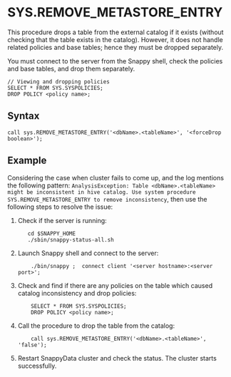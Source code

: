 # SYS.REMOVE_METASTORE_ENTRY

This procedure drops a table from the external catalog if it exists (without checking that the table exists in the catalog). However, it does not handle related policies and base tables; hence they must be dropped separately.

You must connect to the server from the Snappy shell, check the policies and base tables, and drop them separately.

```
// Viewing and dropping policies
SELECT * FROM SYS.SYSPOLICIES;
DROP POLICY <policy name>;
```

## Syntax

```
call sys.REMOVE_METASTORE_ENTRY('<dbName>.<tableName>', '<forceDrop boolean>');
```

## Example

Considering the case when cluster fails to come up, and the log mentions the following pattern: 
`AnalysisException: Table <dbName>.<tableName> might be inconsistent in hive catalog. Use system procedure SYS.REMOVE_METASTORE_ENTRY to remove inconsistency`, then use the following steps to resolve the issue:

1.	Check if the server is running:

           cd $SNAPPY_HOME
           ./sbin/snappy-status-all.sh

2.	Launch Snappy shell and connect to the server:

			./bin/snappy ;  connect client '<server hostname>:<server port>';

3.	Check and find if there are any policies on the table which caused catalog inconsistency and drop policies:

            SELECT * FROM SYS.SYSPOLICIES;
            DROP POLICY <policy name>;

4.	Call the procedure to drop the table from the catalog:

			call sys.REMOVE_METASTORE_ENTRY('<dbName>.<tableName>', 'false');

5.	Restart SnappyData cluster and check the status. The cluster starts successfully.
